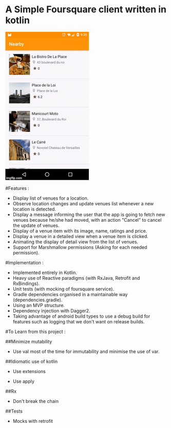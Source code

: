 
A Simple Foursquare client written in kotlin
====================================


![Alt Text](https://github.com/chemouna/Nearby/blob/master/demo.gif)


#Features :
* Display list of venues for a location.
* Observe location changes and update venues list whenever a new location is detected.
* Display a message informing the user that the app is going to fetch new venues because he/she had moved, with an action "Cancel" to cancel the update of venues.
* Display of a venue item with its image, name, ratings and price.
* Display a venue in a detailed view when a venue item is clicked.
* Animating the display of detail view from the list of venues.
* Support for Marshmallow permissions (Asking for each needed permission).

#Implementation :
* Implemented entirely in Kotlin.
* Heavy use of Reactive paradigms (with RxJava, Retrofit and RxBindings). 
* Unit tests (with mocking of foursquare service).
* Gradle dependencies organised in a maintainable way (dependencies.gradle).
* Using an MVP structure.
* Dependency injection with Dagger2.
* Taking advantage of android build types to use a debug build for features such as logging that we don't want on release builds.


#To Learn from this project :

##Minimize mutability
  - Use val most of the time for immutability and minimise the use of var.


##Idiomatic use of kotlin
  - Use extensions

  - Use apply

##Rx
  - Don't break the chain


##Tests
  - Mocks with retrofit  